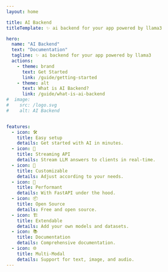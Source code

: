 ```yaml
---
layout: home

title: AI Backend
titleTemplate: ✨ ai backend for your app powered by llama3

hero:
  name: "AI Backend"
  text: "Documentation"
  tagline: ✨ ai backend for your app powered by llama3
  actions:
    - theme: brand
      text: Get Started
      link: /guide/getting-started
    - theme: alt
      text: What is AI Backend?
      link: /guide/what-is-ai-backend
#  image:
#    src: /logo.svg
#    alt: AI Backend


features:
  - icon: 🛠️
    title: Easy setup
    details: Get started with AI in minutes.
  - icon: 🌊
    title: Streaming API
    details: Stream LLM answers to clients in real-time.
  - icon: 🎨
    title: Customizable
    details: Adjust according to your needs.
  - icon: 🚀
    title: Performant
    details: With FastAPI under the hood.
  - icon: 📦
    title: Open Source
    details: Free and open source.
  - icon: 🏗️
    title: Extendable
    details: Add your own models and datasets.
  - icon: 📚
    title: Documentation
    details: Comprehensive documentation.
  - icon: 🌐
    title: Multi-Modal
    details: Support for text, image, and audio.
---
```

